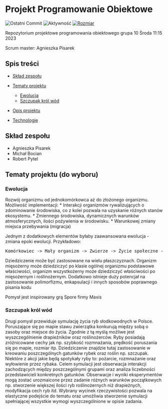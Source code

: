 # Projekt Programowanie Obiektowe
<p>
<a><img src="https://img.shields.io/github/last-commit/MikeStork/ProjektProgramowanieObiektowe?color=%23F71&label=Ostatni%20commit&logo=git&logoColor=%23F71" alt="Ostatni Commit"></a>
<a><img src="https://img.shields.io/github/commit-activity/w/MikeStork/ProjektProgramowanieObiektowe?color=%2300BD00&label=Aktywno%C5%9B%C4%87&logo=Git&logoColor=%23F0F0F0" alt="Aktywność"></a>
<a download href="https://github.com/MikeStork/ProjektProgramowanieObiektowe"><img src="https://img.shields.io/github/repo-size/MikeStork/ProjektProgramowanieObiektowe?label=Rozmiar&logo=GitHub" alt="Rozmiar"></a>
</p>
<p>
  Repozytorium projektowe programowania obiektowego grupa 10 Środa 11:15 2023
</p>
<p>
Scrum master: Agnieszka Pisarek
</p>

## Spis treści
* [Skład zespołu](#Skład-zespołu)
* [Tematy projektu](#Tematy-projektu)
  * [Ewolucja](#Ewolucja)
  * [Szczupak król wód](#Szczupak-król-wód)

* [Opis projektu](#Opis-projektu)
* [Technologie](#Technologie)
## Skład zespołu
* Agnieszka Pisarek
* Michał Bocian
* Robert Pytel
## Tematy projektu (do wyboru)

### Ewolucja
<p>Rozwój organizmu od jednokomórkowca aż do złożonego organizmu. 
  Możliwość implementacji: 
  * Interakcji organizmów rywalizujących o zdominowanie środowiska, co z kolei pozwala na uzyskanie różnych stanów ekosystemu. 
  * Zmiennego środowiska, dynamicznych warunków atmosferycznych, ilości pożywienia w środowisku.
  * Warunkowej zmiany miejsca przebywania (migracja)
</p>
<p>
  Jednym z dodatkowych elementów byłaby zaawansowana ewolucja - zmiana epoki ewolucji. 
  Przykładowo:
    <pre>Komórkowiec -> Mały organizm -> Zwierze -> Życie społeczne -> Cywilizacja</pre>
</p>
</hr>
<p>
Dziedziczenie może być zastosowane na wielu płaszczyznach. Organizm mięsożerny może dziedziczyć po klasie ogólnej organizmu podstawowe właściwości, organizm wszystkożerny może dziedziczyć właściwości po mięsożernym i roślinożernym. Dodatkowo istnieje duży potencjał na zastosowanie polimorfizmu, enkapsulacji i innych sposobów poprawnego pisania kodu
</p>
<p>Pomysł jest inspirowany grą Spore firmy Maxis</p>

### Szczupak król wód
<p>Drugi pomysł przewiduje symulację życia ryb słodkowodnych w Polsce. Poruszające się po mapie stawu zwierzątka konkurują między sobą o zasoby oraz miejsce do życia. Zgodnie z tą myślą możliwe jest wyszczególnienie drapieżników oraz roślinożerców. Ryby posiadają zróżnicowane cechy jak np. szybkość rozmnażania, prędkość poruszania się po mapie, rozmiar itp. Dziedziczenie znajdzie tutaj zastosowanie w kreowaniu poszczególnych gatunków rybek oraz roślin np. szczupak. Niektóre z akcji jakie będą spotykały ryby to: pożarcie, rozmnażanie oraz wyłowienie przez rybaka. Celem symulacji jest obserwacja interakcji zachodzących między poszczególnymi grupami oraz analiza liczebności przedstawicieli konkretnych gatunków. Obserwacje i wyniki eksperymentów mogą zostać urozmaicone przez zadanie różnych warunków początkowych np. stworzenie większej ilości ryb roślinożernych niż drapieżnych, modyfikacja cech ryb itd. Wybrany wycinek rzeczywistości pozwala na elastyczne podejście do tematu oraz umożliwia stworzenie symulacji spełniającej wszystkie wymogi wyszczególnione w opisie zadania.</p>
<p></p>
 </p>
